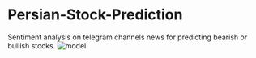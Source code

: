 # Persian-Stock-Prediction
Sentiment analysis on telegram channels news for predicting bearish or bullish stocks.
![model](https://user-images.githubusercontent.com/34792714/146663666-f83ea46b-0676-4a97-b337-77dd2465a488.png)
